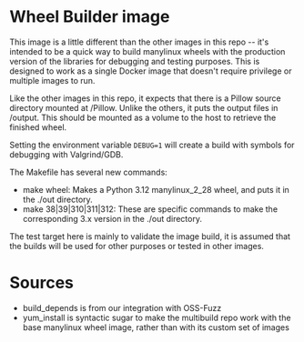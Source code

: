# Wheel Builder image

This image is a little different than the other images in this repo --
it's intended to be a quick way to build manylinux wheels with the
production version of the libraries for debugging and testing
purposes. This is designed to work as a single Docker image that
doesn't require privilege or multiple images to run.

Like the other images in this repo, it expects that there is a Pillow
source directory mounted at /Pillow. Unlike the others, it puts the
output files in /output. This should be mounted as a volume to the host
to retrieve the finished wheel.

Setting the environment variable `DEBUG=1` will create a build with
symbols for debugging with Valgrind/GDB.

The Makefile has several new commands:

* make wheel: Makes a Python 3.12 manylinux_2_28 wheel, and puts it in the
./out directory.
* make 38|39|310|311|312: These are specific commands to make
the corresponding 3.x version in the ./out directory.

The test target here is mainly to validate the image build, it is
assumed that the builds will be used for other purposes or tested in
other images.


# Sources

* build_depends is from our integration with OSS-Fuzz
* yum_install is syntactic sugar to make the multibuild repo work with
  the base manylinux wheel image, rather than with its custom set of
  images

